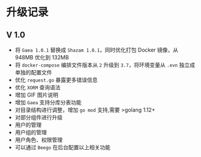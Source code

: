 # 升级记录

## V 1.0
* 将 `Gaea 1.0.1` 替换成 `Shazam 1.0.1`，同时优化打包 Docker 镜像，从 948MB 优化到 132MB
* 将 `docker-compose` 编排文件版本从 `2` 升级到 `3.7`，将环境变量从 `.evn` 独立成单独的配置文件
* 优化 `request.go` 暴露更多错误信息
* 优化 `XORM` 查询语法
* 增加 GIF 图片说明
* 增加 `Gaea` 支持分库分表功能
* 对目录结构进行调整，增加 `go mod` 支持,需要 >golang 1.12+
* 对部分组件进行升级 
* 用户的管理
* 用户组的管理
* 用户角色、权限管理
* 可以通过 `Beego` 在后台配置以上相关功能 